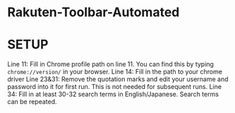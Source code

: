 # Rakuten-Toolbar-Automated

# SETUP
Line 11: Fill in Chrome profile path on line 11. You can find this by typing `chrome://version/` in your browser.
Line 14: Fill in the path to your chrome driver
Line 23&31: Remove the quotation marks and edit your username and password into it for first run. This is not needed for subsequent runs.
Line 34: Fill in at least 30-32 search terms in English/Japanese. Search terms can be repeated.

